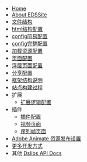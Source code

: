 - [Home](/README)
- [About EDSSite](/books/eds/README.md)
- [文件结构](/books/eds/directoryStructure.md)
- [html结构配置](/books/eds/htmlConfig.md)
- [config简易配置](/books/eds/configAPI.md)
- [config完整配置](/books/eds/SiteConfig.md)
- [加载资源配置](/books/eds/loadAssets.md)
- [页面配置](/books/eds/pagesConfig.md)
- [浮层页面配置](/books/eds/panelsConfig.md)
- [分享配置](/books/eds/shareData.md)
- [框架结构说明](/books/eds/FrameStructure.md)
- [站点构建过程](/books/eds/Siteflow.md)
- 扩展
    - [扩展逻辑配置](/books/eds/extend.md)
- 插件 
    - [插件配置](/books/eds/plugins.md)
    - [视频页面](/books/eds/plugins_videoPage.md)
    - [序列帧页面](/books/eds/plugins_framesPage.md)
- [Adobe Animate 资源发布设置](/books/eds/AnimatePublishSet.md)
- [更多开发方式](/books/eds/othersConfig.md)
- 其他
<a href="./dsDocs/index.html" target="_blank">Dslibs API Docs</a>